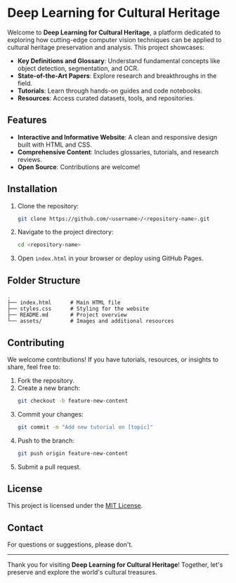 # Deep Learning for Cultural Heritage

Welcome to **Deep Learning for Cultural Heritage**, a platform dedicated to exploring how cutting-edge computer vision techniques can be applied to cultural heritage preservation and analysis. This project showcases:

- **Key Definitions and Glossary**: Understand fundamental concepts like object detection, segmentation, and OCR.
- **State-of-the-Art Papers**: Explore research and breakthroughs in the field.
- **Tutorials**: Learn through hands-on guides and code notebooks.
- **Resources**: Access curated datasets, tools, and repositories.

## Features

- **Interactive and Informative Website**: A clean and responsive design built with HTML and CSS.
- **Comprehensive Content**: Includes glossaries, tutorials, and research reviews.
- **Open Source**: Contributions are welcome!

## Installation

1. Clone the repository:
   ```bash
   git clone https://github.com/<username>/<repository-name>.git
   ```
2. Navigate to the project directory:
   ```bash
   cd <repository-name>
   ```
3. Open `index.html` in your browser or deploy using GitHub Pages.

## Folder Structure

```
.
├── index.html      # Main HTML file
├── styles.css      # Styling for the website
├── README.md       # Project overview
└── assets/         # Images and additional resources
```

## Contributing

We welcome contributions! If you have tutorials, resources, or insights to share, feel free to:

1. Fork the repository.
2. Create a new branch:
   ```bash
   git checkout -b feature-new-content
   ```
3. Commit your changes:
   ```bash
   git commit -m "Add new tutorial on [topic]"
   ```
4. Push to the branch:
   ```bash
   git push origin feature-new-content
   ```
5. Submit a pull request.

## License

This project is licensed under the [MIT License](LICENSE).

## Contact

For questions or suggestions, please don't.

---

Thank you for visiting **Deep Learning for Cultural Heritage**! Together, let's preserve and explore the world's cultural treasures.
